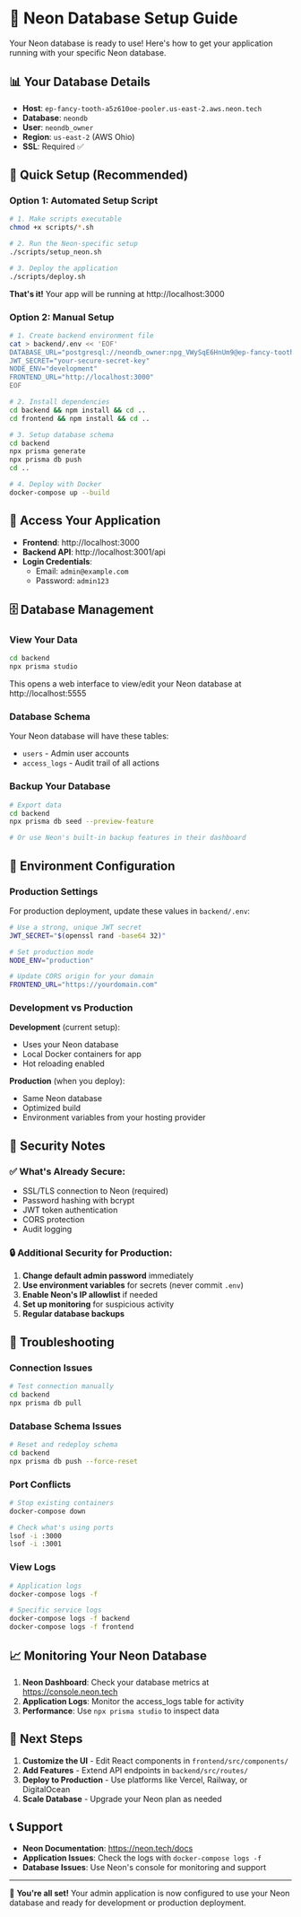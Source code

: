 # 🚀 Neon Database Setup Guide

Your Neon database is ready to use! Here's how to get your application running with your specific Neon database.

## 📊 Your Database Details

- **Host**: `ep-fancy-tooth-a5z610oe-pooler.us-east-2.aws.neon.tech`
- **Database**: `neondb`
- **User**: `neondb_owner`
- **Region**: `us-east-2` (AWS Ohio)
- **SSL**: Required ✅

## 🎯 Quick Setup (Recommended)

### Option 1: Automated Setup Script

```bash
# 1. Make scripts executable
chmod +x scripts/*.sh

# 2. Run the Neon-specific setup
./scripts/setup_neon.sh

# 3. Deploy the application
./scripts/deploy.sh
```

**That's it!** Your app will be running at http://localhost:3000

### Option 2: Manual Setup

```bash
# 1. Create backend environment file
cat > backend/.env << 'EOF'
DATABASE_URL="postgresql://neondb_owner:npg_VWySqE6HnUm9@ep-fancy-tooth-a5z610oe-pooler.us-east-2.aws.neon.tech/neondb?sslmode=require"
JWT_SECRET="your-secure-secret-key"
NODE_ENV="development"
FRONTEND_URL="http://localhost:3000"
EOF

# 2. Install dependencies
cd backend && npm install && cd ..
cd frontend && npm install && cd ..

# 3. Setup database schema
cd backend
npx prisma generate
npx prisma db push
cd ..

# 4. Deploy with Docker
docker-compose up --build
```

## 🔐 Access Your Application

- **Frontend**: http://localhost:3000
- **Backend API**: http://localhost:3001/api
- **Login Credentials**:
  - Email: `admin@example.com`
  - Password: `admin123`

## 🗄️ Database Management

### View Your Data
```bash
cd backend
npx prisma studio
```
This opens a web interface to view/edit your Neon database at http://localhost:5555

### Database Schema
Your Neon database will have these tables:
- `users` - Admin user accounts
- `access_logs` - Audit trail of all actions

### Backup Your Database
```bash
# Export data
cd backend
npx prisma db seed --preview-feature

# Or use Neon's built-in backup features in their dashboard
```

## 🔧 Environment Configuration

### Production Settings
For production deployment, update these values in `backend/.env`:

```bash
# Use a strong, unique JWT secret
JWT_SECRET="$(openssl rand -base64 32)"

# Set production mode
NODE_ENV="production"

# Update CORS origin for your domain
FRONTEND_URL="https://yourdomain.com"
```

### Development vs Production

**Development** (current setup):
- Uses your Neon database
- Local Docker containers for app
- Hot reloading enabled

**Production** (when you deploy):
- Same Neon database
- Optimized build
- Environment variables from your hosting provider

## 🚨 Security Notes

### ✅ What's Already Secure:
- SSL/TLS connection to Neon (required)
- Password hashing with bcrypt
- JWT token authentication
- CORS protection
- Audit logging

### 🔒 Additional Security for Production:
1. **Change default admin password** immediately
2. **Use environment variables** for secrets (never commit `.env`)
3. **Enable Neon's IP allowlist** if needed
4. **Set up monitoring** for suspicious activity
5. **Regular database backups**

## 🐛 Troubleshooting

### Connection Issues
```bash
# Test connection manually
cd backend
npx prisma db pull
```

### Database Schema Issues
```bash
# Reset and redeploy schema
cd backend
npx prisma db push --force-reset
```

### Port Conflicts
```bash
# Stop existing containers
docker-compose down

# Check what's using ports
lsof -i :3000
lsof -i :3001
```

### View Logs
```bash
# Application logs
docker-compose logs -f

# Specific service logs
docker-compose logs -f backend
docker-compose logs -f frontend
```

## 📈 Monitoring Your Neon Database

1. **Neon Dashboard**: Check your database metrics at https://console.neon.tech
2. **Application Logs**: Monitor the access_logs table for activity
3. **Performance**: Use `npx prisma studio` to inspect data

## 🎯 Next Steps

1. **Customize the UI** - Edit React components in `frontend/src/components/`
2. **Add Features** - Extend API endpoints in `backend/src/routes/`
3. **Deploy to Production** - Use platforms like Vercel, Railway, or DigitalOcean
4. **Scale Database** - Upgrade your Neon plan as needed

## 📞 Support

- **Neon Documentation**: https://neon.tech/docs
- **Application Issues**: Check the logs with `docker-compose logs -f`
- **Database Issues**: Use Neon's console for monitoring and support

---

🎉 **You're all set!** Your admin application is now configured to use your Neon database and ready for development or production deployment.
